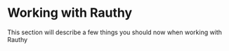 # Working with Rauthy

This section will describe a few things you should now when working with Rauthy